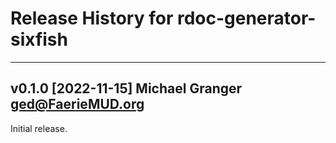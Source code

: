 # Release History for rdoc-generator-sixfish

---


## v0.1.0 [2022-11-15] Michael Granger <ged@FaerieMUD.org>

Initial release.

